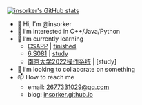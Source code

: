 [![insorker's GitHub stats](https://github-readme-stats.vercel.app/api?username=insorker&show_icons=true)](https://github.com/anuraghazra/github-readme-stats)
- 👋 Hi, I’m @insorker
- 👀 I’m interested in C++/Java/Python
- 🌱 I’m currently learning
  - [CSAPP](http://www.cs.cmu.edu/~213/index.html) | [finished](https://github.com/insorker/CSAPP)
  - [6.S081](https://pdos.csail.mit.edu/6.828/2020/index.html) | [study](https://github.com/insorker/6.S081)
  - [南京大学2022操作系统](https://space.bilibili.com/202224425/channel/collectiondetail?sid=192498) | [study]
- 💞️ I’m looking to collaborate on something
- 📫 How to reach me
  - email: 2677331029@qq.com
  - blog: [insorker.github.io](https://insorker.github.io/)

<!---
insorker/insorker is a ✨ special ✨ repository because its `README.md` (this file) appears on your GitHub profile.
You can click the Preview link to take a look at your changes.
--->
